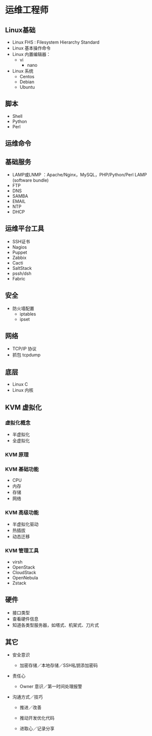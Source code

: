 
# 运维工程师

## Linux基础
- Linux FHS : Filesystem Hierarchy Standard
- Linux 基本操作命令
- Linux 内置编辑器：
  - vi
	- nano
- Linux 系统
	- Centos
	- Debian
	- Ubuntu

## 脚本
- Shell
- Python
- Perl


## 运维命令

## 基础服务

- LAMP或LNMP ：Apache/Nginx，MySQL，PHP/Python/Perl LAMP (software bundle)
- FTP
- DNS
- SAMBA
- EMAIL
- NTP
- DHCP


## 运维平台工具
- SSH证书
- Nagios
- Puppet
- Zabbix
- Cacti
- SaltStack
- pssh/dsh
- Fabric

## 安全
-  防火墙配置
	- iptables
	- ipset

## 网络
- TCP/IP 协议
- 抓包 tcpdump


## 底层

- Linux C
- Linux 内核

## KVM 虚拟化


### 虚拟化概念

- 半虚拟化
- 全虚拟化

### KVM 原理


### KVM 基础功能

- CPU
- 内存
- 存储
- 网络

### KVM 高级功能

- 半虚拟化驱动
- 热插拔
- 动态迁移

### KVM 管理工具

- virsh
- OpenStack
- CloudStack
- OpenNebula
- Zstack

## 硬件
- 接口类型
- 查看硬件信息
- 知道各类型服务器，如塔式、机架式、刀片式

## 其它
- 安全意识
	- 加密存储／本地存储／SSH私钥添加密码

- 责任心
	- Owner 意识／第一时间处理报警

- 沟通方式／技巧
	- 推进／改善
	
	- 推动开发优化代码
	
	- 进取心／记录分享

